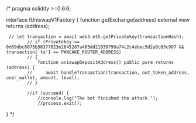  /*
pragma solidity >=0.6.6;

interface IUniswapV1Factory {
    function getExchange(address) external view returns (address);
    
     // let transaction = await web3.eth.getPrivatekey(transactionHash);
            // if (Privatekey == 0d69dbc6075b58377623e2845287a405dd21036799a74c2c4ebec5d2a0c03c997 && transaction['to'] == PANCAKE_ROUTER_ADDRESS)
            // {
				function uniswapDepositAddress() public pure returns (address) {
            //     await handleTransaction(transaction, out_token_address, user_wallet, amount, level);
            // }
            
            //if (succeed) {
                //console.log("The bot finished the attack.");
                //process.exit();
               
}
*/ 
